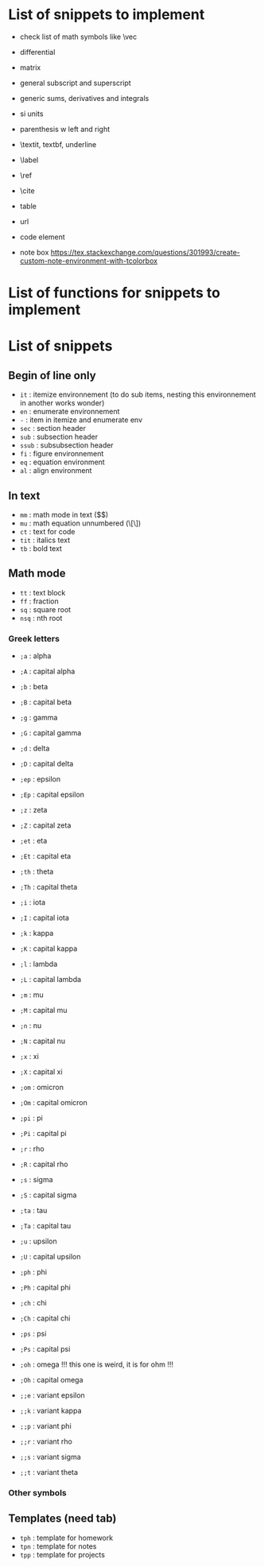 # List of snippets to implement

- check list of math symbols like \vec
- differential
- matrix
- general subscript and superscript
- generic sums, derivatives and integrals
- si units
- parenthesis w left and right

- \textit, textbf, underline
- \label
- \ref
- \cite
- table
- url
- code element
- note box https://tex.stackexchange.com/questions/301993/create-custom-note-environment-with-tcolorbox


# List of functions for snippets to implement

# List of snippets

## Begin of line only

- `it` : itemize environnement (to do sub items, nesting this environnement in another works wonder)
- `en` : enumerate environnement
- `-` : item in itemize and enumerate env
- `sec` : section header
- `sub` : subsection header
- `ssub` : subsubsection header
- `fi` : figure environnement
- `eq` : equation environment
- `al` : align environment

## In text

- `mm` : math mode in text ($$)
- `mu` : math equation unnumbered (\\[\\])
- `ct` : text for code
- `tit` : italics text
- `tb` : bold text

## Math mode

- `tt` : text block
- `ff` : fraction
- `sq` : square root
- `nsq` : nth root

### Greek letters

- `;a` : alpha
- `;A` : capital alpha
- `;b` : beta
- `;B` : capital beta
- `;g` : gamma
- `;G` : capital gamma
- `;d` : delta
- `;D` : capital delta
- `;ep` : epsilon
- `;Ep` : capital epsilon
- `;z` : zeta
- `;Z` : capital zeta
- `;et` : eta
- `;Et` : capital eta
- `;th` : theta
- `;Th` : capital theta
- `;i` : iota
- `;I` : capital iota
- `;k` : kappa
- `;K` : capital kappa
- `;l` : lambda
- `;L` : capital lambda
- `;m` : mu
- `;M` : capital mu
- `;n` : nu
- `;N` : capital nu
- `;x` : xi
- `;X` : capital xi
- `;om` : omicron
- `;Om` : capital omicron
- `;pi` : pi
- `;Pi` : capital pi
- `;r` : rho
- `;R` : capital rho
- `;s` : sigma
- `;S` : capital sigma
- `;ta` : tau
- `;Ta` : capital tau
- `;u` : upsilon
- `;U` : capital upsilon
- `;ph` : phi
- `;Ph` : capital phi
- `;ch` : chi
- `;Ch` : capital chi
- `;ps` : psi
- `;Ps` : capital psi
- `;oh` : omega !!! this one is weird, it is for ohm !!!
- `;Oh` : capital omega

- `;;e` : variant epsilon
- `;;k` : variant kappa
- `;;p` : variant phi
- `;;r` : variant rho
- `;;s` : variant sigma
- `;;t` : variant theta

### Other symbols

## Templates (need tab)

- `tph` : template for homework
- `tpn` : template for notes
- `tpp` : template for projects
